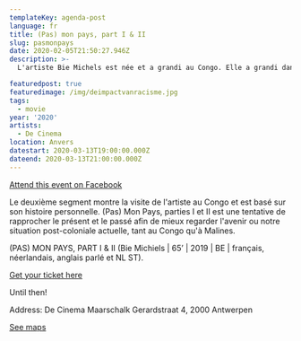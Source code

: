 ```yaml
---
templateKey: agenda-post
language: fr
title: (Pas) mon pays, part I & II
slug: pasmonpays
date: 2020-02-05T21:50:27.946Z
description: >-
  L'artiste Bie Michels est née et a grandi au Congo. Elle a grandi dans une maison du campus de l'actuelle Université de Kinshasa. La première partie du film présente un monument colonial aux efforts de Malines et Michels pour décoloniser cette image, avec un groupe de Belges d'origine congolaise qui vivent dans la région de Malines.

featuredpost: true
featuredimage: /img/deimpactvanracisme.jpg
tags:
  - movie
year: '2020'
artists:
  - De Cinema
location: Anvers
datestart: 2020-03-13T19:00:00.000Z
dateend: 2020-03-13T21:00:00.000Z
---
```

[Attend this event on Facebook](https://www.facebook.com/events/867788473662724/)

Le deuxième segment montre la visite de l'artiste au Congo et est basé sur son histoire personnelle. (Pas) Mon Pays, parties I et II est une tentative de rapprocher le présent et le passé afin de mieux regarder l'avenir ou notre situation post-coloniale actuelle, tant au Congo qu'à Malines.

(PAS) MON PAYS, PART I & II (Bie Michiels | 65’ | 2019 | BE | français, néerlandais, anglais parlé et NL ST).

[Get your ticket here](https://apps.ticketmatic.com/widgets/villanella/flow/decinema?event=515138177782&l=nl&_ga=2.207389271.556322327.1582141532-1325261942.1566201712&fbclid=IwAR15dYyIzC9fo2UyOH0cC1kehtk2alSG2xDbCPRWIdHuz1p0FdFhAlsziPk#!/addtickets)

Until then!

Address: De Cinema
Maarschalk Gerardstraat 4, 2000 Antwerpen

[See maps](https://goo.gl/maps/EWtf3hHPXwGVqt6S8)
